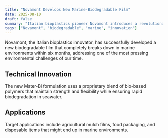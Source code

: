 ```yaml
---
title: "Novamont Develops New Marine-Biodegradable Film"
date: 2025-08-10
draft: false
summary: "Italian bioplastics pioneer Novamont introduces a revolutionary film that biodegrades in marine environments within 6 months."
tags: ["Novamont", "biodegradable", "marine", "innovation"]
---
```


Novamont, the Italian bioplastics innovator, has successfully developed a new biodegradable film that completely breaks down in marine environments within six months, addressing one of the most pressing environmental challenges of our time.

## Technical Innovation

The new Mater-Bi formulation uses a proprietary blend of bio-based polymers that maintain strength and flexibility while ensuring rapid biodegradation in seawater.

## Applications

Target applications include agricultural mulch films, food packaging, and disposable items that might end up in marine environments.
